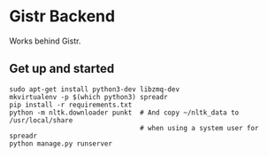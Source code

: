 Gistr Backend
=============

Works behind Gistr.

Get up and started
------------------

```shell
sudo apt-get install python3-dev libzmq-dev
mkvirtualenv -p $(which python3) spreadr
pip install -r requirements.txt
python -m nltk.downloader punkt  # And copy ~/nltk_data to /usr/local/share
                                 # when using a system user for spreadr
python manage.py runserver
```
